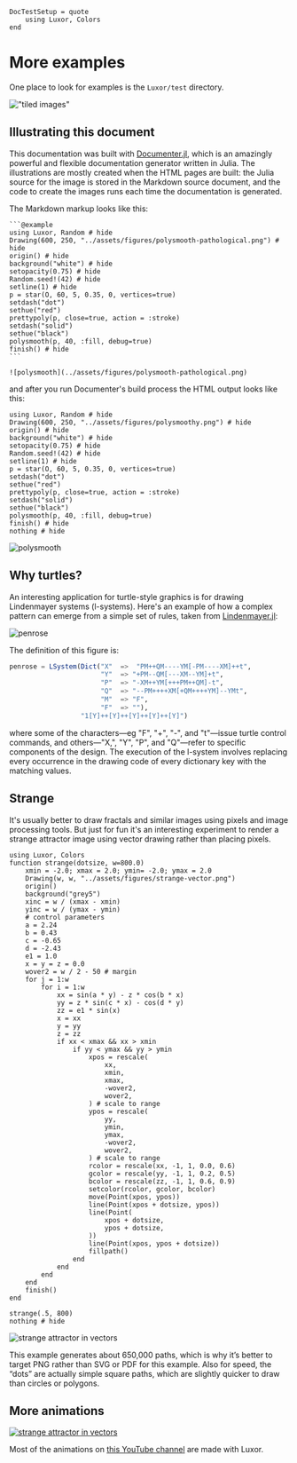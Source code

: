 ```@meta
DocTestSetup = quote
    using Luxor, Colors
end
```

# More examples

One place to look for examples is the `Luxor/test` directory.

!["tiled images"](../assets/figures/tiled-images.png)

## Illustrating this document

This documentation was built with [Documenter.jl](https://github.com/JuliaDocs/Documenter.jl), which is an amazingly powerful and flexible documentation generator written in Julia. The illustrations are mostly created when the HTML pages are built: the Julia source for the image is stored in the Markdown source document, and the code to create the images runs each time the documentation is generated.

The Markdown markup looks like this:

`````
```@example
using Luxor, Random # hide
Drawing(600, 250, "../assets/figures/polysmooth-pathological.png") # hide
origin() # hide
background("white") # hide
setopacity(0.75) # hide
Random.seed!(42) # hide
setline(1) # hide
p = star(O, 60, 5, 0.35, 0, vertices=true)
setdash("dot")
sethue("red")
prettypoly(p, close=true, action = :stroke)
setdash("solid")
sethue("black")
polysmooth(p, 40, :fill, debug=true)
finish() # hide
```

![polysmooth](../assets/figures/polysmooth-pathological.png)
`````

and after you run Documenter's build process the HTML output looks like this:

```@example
using Luxor, Random # hide
Drawing(600, 250, "../assets/figures/polysmoothy.png") # hide
origin() # hide
background("white") # hide
setopacity(0.75) # hide
Random.seed!(42) # hide
setline(1) # hide
p = star(O, 60, 5, 0.35, 0, vertices=true)
setdash("dot")
sethue("red")
prettypoly(p, close=true, action = :stroke)
setdash("solid")
sethue("black")
polysmooth(p, 40, :fill, debug=true)
finish() # hide
nothing # hide
```

![polysmooth](../assets/figures/polysmoothy.png)

## Why turtles?

An interesting application for turtle-style graphics is for drawing Lindenmayer systems (l-systems). Here's an example of how a complex pattern can emerge from a simple set of rules, taken from [Lindenmayer.jl](https://github.com/cormullion/Lindenmayer.jl):

![penrose](../assets/figures/penrose.png)

The definition of this figure is:

```julia
penrose = LSystem(Dict("X"  =>  "PM++QM----YM[-PM----XM]++t",
                       "Y"  => "+PM--QM[---XM--YM]+t",
                       "P"  => "-XM++YM[+++PM++QM]-t",
                       "Q"  => "--PM++++XM[+QM++++YM]--YMt",
                       "M"  => "F",
                       "F"  => ""),
                  "1[Y]++[Y]++[Y]++[Y]++[Y]")
```

where some of the characters—eg "F", "+", "-", and "t"—issue turtle control commands, and others—"X,", "Y", "P", and "Q"—refer to specific components of the design. The execution of the l-system involves replacing every occurrence in the drawing code of every dictionary key with the matching values.

## Strange

It's usually better to draw fractals and similar images
using pixels and image processing tools. But just for fun
it's an interesting experiment to render a strange attractor
image using vector drawing rather than placing pixels.

```@example
using Luxor, Colors
function strange(dotsize, w=800.0)
    xmin = -2.0; xmax = 2.0; ymin= -2.0; ymax = 2.0
    Drawing(w, w, "../assets/figures/strange-vector.png")
    origin()
    background("grey5")
    xinc = w / (xmax - xmin)
    yinc = w / (ymax - ymin)
    # control parameters
    a = 2.24
    b = 0.43
    c = -0.65
    d = -2.43
    e1 = 1.0
    x = y = z = 0.0
    wover2 = w / 2 - 50 # margin
    for j = 1:w
        for i = 1:w
            xx = sin(a * y) - z * cos(b * x)
            yy = z * sin(c * x) - cos(d * y)
            zz = e1 * sin(x)
            x = xx
            y = yy
            z = zz
            if xx < xmax && xx > xmin
                if yy < ymax && yy > ymin
                    xpos = rescale(
                        xx,
                        xmin,
                        xmax,
                        -wover2,
                        wover2,
                    ) # scale to range
                    ypos = rescale(
                        yy,
                        ymin,
                        ymax,
                        -wover2,
                        wover2,
                    ) # scale to range
                    rcolor = rescale(xx, -1, 1, 0.0, 0.6)
                    gcolor = rescale(yy, -1, 1, 0.2, 0.5)
                    bcolor = rescale(zz, -1, 1, 0.6, 0.9)
                    setcolor(rcolor, gcolor, bcolor)
                    move(Point(xpos, ypos))
                    line(Point(xpos + dotsize, ypos))
                    line(Point(
                        xpos + dotsize,
                        ypos + dotsize,
                    ))
                    line(Point(xpos, ypos + dotsize))
                    fillpath()
                end
            end
        end
    end
    finish()
end

strange(.5, 800)
nothing # hide
```

![strange attractor in vectors](../assets/figures/strange-vector.png)

This example generates about 650,000 paths, which is why
it’s better to target PNG rather than SVG or PDF for this
example. Also for speed, the “dots” are actually simple
square paths, which are slightly quicker to draw than circles or
polygons.

## More animations

[![strange attractor in vectors](../assets/figures/animation-screengrab.jpg)](https://youtu.be/1FA2FgJU6dM)

Most of the animations on [this YouTube channel](https://www.youtube.com/channel/UCfd52kTA5JpzOEItSqXLQxg) are made with Luxor.

